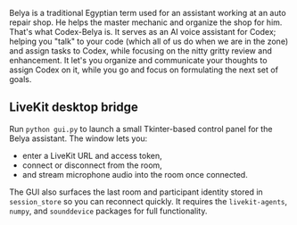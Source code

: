 Belya is a traditional Egyptian term used for an assistant working at an auto repair shop. He helps the master mechanic and organize the shop for him.
That's what Codex-Belya is. It serves as an AI voice assistant for Codex; helping you "talk" to your code (which all of us do when we are in the zone) and assign tasks to Codex, while focusing on the nitty gritty review and enhancement.
It let's you organize and communicate your thoughts to assign Codex on it, while you go and focus on formulating the next set of goals.

## LiveKit desktop bridge

Run `python gui.py` to launch a small Tkinter-based control panel for the Belya assistant. The window lets you:

* enter a LiveKit URL and access token,
* connect or disconnect from the room,
* and stream microphone audio into the room once connected.

The GUI also surfaces the last room and participant identity stored in `session_store` so you can reconnect quickly. It requires the `livekit-agents`, `numpy`, and `sounddevice` packages for full functionality.
